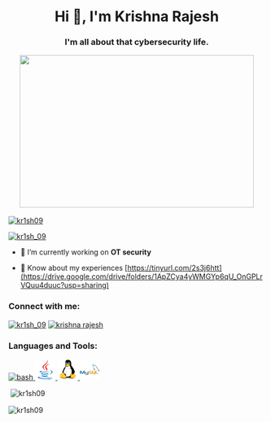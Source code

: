 <h1 align="center">Hi 👋, I'm Krishna Rajesh</h1>
<h3 align="center">I'm all about that cybersecurity life.</h3>
<p align="center">
  <img width="460" height="300" src="https://media.tenor.com/zzntm2_9B3gAAAAC/hacker.gif">
</p>

<p align="left"> <a href="https://github.com/ryo-ma/github-profile-trophy"><img src="https://github-profile-trophy.vercel.app/?username=kr1sh09" alt="kr1sh09" /></a> </p>

<p align="left"> <a href="https://twitter.com/kr1sh_09" target="blank"><img src="https://img.shields.io/twitter/follow/kr1sh_09?logo=twitter&style=for-the-badge" alt="kr1sh_09" /></a> </p>

- 🔭 I’m currently working on **OT security**

- 📄 Know about my experiences [https://tinyurl.com/2s3j6htt](https://drive.google.com/drive/folders/1ApZCya4yWMGYp6qU_OnGPLrVQuu4duuc?usp=sharing)

<h3 align="left">Connect with me:</h3>
<p align="left">
<a href="https://twitter.com/kr1sh_09" target="blank"><img align="center" src="https://raw.githubusercontent.com/rahuldkjain/github-profile-readme-generator/master/src/images/icons/Social/twitter.svg" alt="kr1sh_09" height="30" width="40" /></a>
<a href="www.linkedin.com/in/krishna-rajesh" target="blank"><img align="center" src="https://raw.githubusercontent.com/rahuldkjain/github-profile-readme-generator/master/src/images/icons/Social/linked-in-alt.svg" alt="krishna rajesh" height="30" width="40" /></a>
</p>

<h3 align="left">Languages and Tools:</h3>
<p align="left"> <a href="https://www.gnu.org/software/bash/" target="_blank" rel="noreferrer"> <img src="https://www.vectorlogo.zone/logos/gnu_bash/gnu_bash-icon.svg" alt="bash" width="40" height="40"/> </a> <a href="https://www.java.com" target="_blank" rel="noreferrer"> <img src="https://raw.githubusercontent.com/devicons/devicon/master/icons/java/java-original.svg" alt="java" width="40" height="40"/> </a> <a href="https://www.linux.org/" target="_blank" rel="noreferrer"> <img src="https://raw.githubusercontent.com/devicons/devicon/master/icons/linux/linux-original.svg" alt="linux" width="40" height="40"/> </a> <a href="https://www.mysql.com/" target="_blank" rel="noreferrer"> <img src="https://raw.githubusercontent.com/devicons/devicon/master/icons/mysql/mysql-original-wordmark.svg" alt="mysql" width="40" height="40"/> </a> </p>

<p>&nbsp;<img align="center" src="https://github-readme-stats.vercel.app/api?username=kr1sh09&show_icons=true&locale=en" alt="kr1sh09" /></p>

<p><img align="center" src="https://github-readme-streak-stats.herokuapp.com/?user=kr1sh09&" alt="kr1sh09" /></p>
